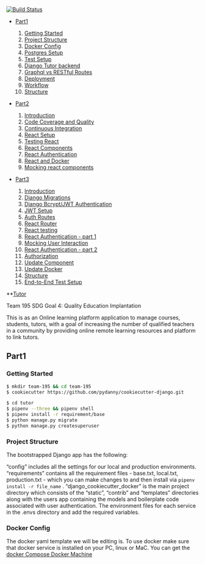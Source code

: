 [![Build Status](https://travis-ci.org/BuildForSDG/team-195.svg?branch=develop)](https://travis-ci.org/BuildForSDG/team-195)

- [Part1](#part1)
    1. [Getting Started](#getting-started)
    1. [Project Structure](#project-structure)
    1. [Docker Config](#docker-config)
    1. [Postgres Setup](#postgres-setup)
    1. [Test Setup](#test-setup)
    1. [Django Tutor backend](#django-blueprints)
    1. [Graphql vs RESTful Routes](#graphql-vs-restful-routes)
    1. [Deployment](#deployment)
    2. [Workflow](#workflow)
    3. [Structure](#structure1)
- [Part2](#part2)
    1. [Introduction](#introduction)
    1. [Code Coverage and Quality](#code-coverage-and-quality)
    1. [Continuous Integration](#continuous-integration)
    2. [React Setup](#react-setup)
    3. [Testing React](#testing-react)
    4. [React Components](#react-components)
    5. [React Authentication](#react-authentication)
    6. [React and Docker](#react-and-docker)
    7. [Mocking react components](#mocking-react-components)

- [Part3](#part3)
    1. [Introduction](#part3-introduction)
    1. [Django Migrations](#django-migrate)
    1. [Django Bcrypt/JWT Authentication ](#django-authentication)
    1. [JWT Setup](#jwt-setup)
    1. [Auth Routes](#auth-routes)
    1. [React Router](#react-router)
    1. [React testing](#react-testing)
    1. [React Authentication - part 1](#react-authentication---part-1)
    1. [Mocking User Interaction](#mocking-user-interaction)
    1. [React Authentication - part 2](#react-authentication---part-2)
    1. [Authorization](#authorization)
    1. [Update Component](#update-component)
    1. [Update Docker](#update-docker)
    1. [Structure](#structure3)
    1. [End-to-End Test Setup](#end-to-end-test-setup)

**[Tutor](https://github.com/BuildForSDG/team-195)

Team 195 SDG Goal 4: Quality Education Implantation

This is as an Online learning platform application to manage courses, students, tutors, with a goal of increasing the number of qualified teachers in a community by providing online remote learning resources and platform to link tutors.

## <a name="part1"></a>Part1

### <a name="getting-started"></a>Getting Started

```bash
$ mkdir team-195 && cd team-195
$ cookiecutter https://github.com/pydanny/cookiecutter-django.git

$ cd tutor
$ pipenv --three && pipenv shell
$ pipenv install -r requirement/base
$ python manage.py migrate
$ python manage.py createsuperuser
```

### <a name="project-structure"></a>Project Structure

The bootstrapped Django app has the following:

“config” includes all the settings for our local and production environments.
“requirements” contains all the requirement files - base.txt, local.txt, production.txt - which you can make changes to and then install via `pipenv install -r file_name` .
“django_cookiecutter_docker” is the main project directory which consists of the “static”, “contrib” and “templates” directories along with the users app containing the models and boilerplate code associated with user authentication.
The environment files for each service in the .envs directory and add the required variables.

### <a name="docker-config"></a>Docker Config
The docker yaml template we will be editing is. To use docker make sure that docker service is installed on your PC, linux or MaC.
You can get the [docker Compose Docker Machine](https://docs.docker.com/)

